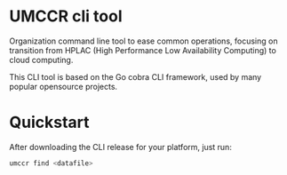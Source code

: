 # UMCCR cli tool

Organization command line tool to ease common operations, focusing on transition from HPLAC (High Performance Low Availability Computing) to cloud computing.

This CLI tool is based on the Go cobra CLI framework, used by many popular opensource projects.

# Quickstart

After downloading the CLI release for your platform, just run:

```bash
umccr find <datafile>
```
